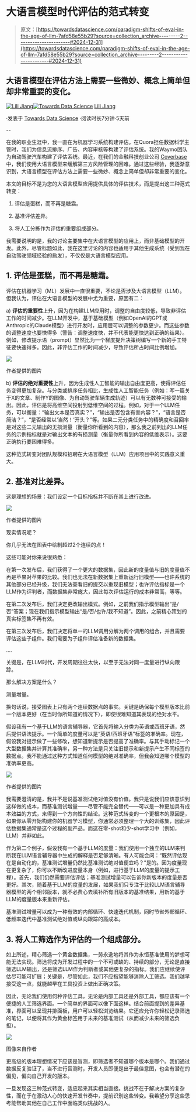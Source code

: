 # 大语言模型时代评估的范式转变

> 原文：[https://towardsdatascience.com/paradigm-shifts-of-eval-in-the-age-of-llm-7afd58e55b29?source=collection_archive---------2-----------------------#2024-12-31](https://towardsdatascience.com/paradigm-shifts-of-eval-in-the-age-of-llm-7afd58e55b29?source=collection_archive---------2-----------------------#2024-12-31)

## 大语言模型在评估方法上需要一些微妙、概念上简单但却非常重要的变化。

[](https://medium.com/@lilipads93?source=post_page---byline--7afd58e55b29--------------------------------)[![Lili Jiang](../Images/ca3c10589bf964a7c29e70f6cdd12244.png)](https://medium.com/@lilipads93?source=post_page---byline--7afd58e55b29--------------------------------)[](https://towardsdatascience.com/?source=post_page---byline--7afd58e55b29--------------------------------)[![Towards Data Science](../Images/a6ff2676ffcc0c7aad8aaf1d79379785.png)](https://towardsdatascience.com/?source=post_page---byline--7afd58e55b29--------------------------------) [Lili Jiang](https://medium.com/@lilipads93?source=post_page---byline--7afd58e55b29--------------------------------)

·发表于 [Towards Data Science](https://towardsdatascience.com/?source=post_page---byline--7afd58e55b29--------------------------------) ·阅读时长7分钟·5天前

--

在我的职业生涯中，我一直在为机器学习系统构建评估。在Quora担任数据科学主管时，我们为信息流排序、广告、内容审核等构建了评估系统。我的Waymo团队为自动驾驶汽车构建了评估系统。最近，在我们的金融科技创业公司 [Coverbase](http://coverbase.io) 中，我们使用大语言模型来缓解第三方风险管理的困难。通过这些经验，我逐渐意识到，大语言模型在评估方法上需要一些微妙、概念上简单但却非常重要的变化。

本文的目标不是为您的大语言模型应用提供具体的评估技术，而是提出这三种范式转变：

1.  评估是蛋糕，而不再是糖霜。

1.  基准评估差异。

1.  将人工分拣作为评估的重要组成部分。

我需要说明的是，我的讨论主要集中在大语言模型的应用上，而非基础模型的开发。此外，尽管标题如此，我在这里讨论的内容也适用于其他生成系统（受到我在自动驾驶领域经验的启发），不仅仅是大语言模型应用。

## **1\. 评估是蛋糕，而不再是糖霜。**

评估在机器学习（ML）发展中一直很重要，不论是否涉及大语言模型（LLM）。但我认为，评估在大语言模型的发展中尤为重要，原因有二：

a) **评估的重要性**上升，因为在构建LLM应用时，调整的自由度较低，导致非评估工作的时间减少。在LLM开发中，基于基础模型（例如OpenAI的GPT或Anthropic的Claude模型）进行开发时，应用层可以调整的参数更少。而这些参数的调整速度也要快得多（警告：调整速度快，并不代表能更快达到正确的结果）。例如，修改提示语（prompt）显然比为一个梯度提升决策树编写一个新的手工特征要快速得多。因此，非评估工作的时间减少，导致评估所占时间比例增加。

![](../Images/ff691a2259916d0656e6baa7c4384077.png)

作者提供的图片

b) **评估的绝对重要性**上升，因为生成性人工智能的输出自由度更高，使得评估任务变得更加复杂。与分类或排序任务相比，生成性人工智能任务（例如：写一篇关于X的文章、制作Y的图像、为自动驾驶车辆生成轨迹）可以有无数种可接受的输出。因此，评估是将高维空间投射到低维空间的过程。例如，对于一个LLM任务，可以衡量：“输出文本是否真实？”，“输出是否包含有害内容？”，“语言是否简洁？”，“是否经常以‘当然！’开头？”等。如果二元分类任务中的精确度和召回率是对这些二元输出的无损测量（衡量你所看到的内容），那么我之前列出的LLM任务的示例指标就是对输出文本的有损测量（衡量你所看到内容的低维表示）。这要正确执行要困难得多。

这种范式转变对团队规模和招聘在大语言模型（LLM）应用项目中的实践意义重大。

## **2. 基准对比差异。**

这是理想的场景：我们设定一个目标指标并不断在其上进行改进。

![](../Images/3a3d72ce940c7167b69e889fc2d9f889.png)

作者提供的图片

现实情况呢？

你几乎无法在图表中绘制超过2个连续的点！

这些可能对你来说很熟悉：

在第一次发布后，我们获得了一个更大的数据集，因此新的度量值与旧的度量值不再是苹果对苹果的比较。我们也无法在新数据集上重新运行旧模型——也许系统的其他部分已经升级，我们无法查看旧的提交以重现旧模型；也许评估指标是一个LLM作为评判者，而数据集非常庞大，因此每次评估运行的成本非常高，等等。

在第二次发布后，我们决定更改输出模式。例如，之前我们指示模型输出“是/否”答案；现在我们指示模型输出“是/否/也许/我不知道”。因此，之前精心策划的真实标签集不再有效。

在第三次发布后，我们决定将单一的LLM调用分解为两个调用的组合，并且需要评估这些子组件。我们需要为子组件评估准备新的数据集。

….

关键是，在LLM时代，开发周期往往太快，以至于无法对同一度量进行纵向跟踪。

那么解决方案是什么？

测量增量。

换句话说，接受图表上只有两个连续数据点的事实。关键是确保每个模型版本比前一个版本更好（在当时你所知道的情况下），即使很难知道其表现的绝对水平。

假设我有一个基于LLM的语言辅导器，它首先将输入分类为英语或西班牙语，然后提供语法提示。一个简单的度量可以是“英语/西班牙语”标签的准确率。现在，假设我对提示做了一些修改，想知道新提示是否提高了准确率。与其手动标记一个大型数据集并计算其准确率，另一种方法是只关注旧提示和新提示产生不同标签的数据点。我不能通过这种方式知道任何模型的绝对准确率，但我会知道哪个模型的准确率更高。

![](../Images/d9d96c3cb0456a62f5a6a56c806bbe1f.png)

作者提供的图片

我需要澄清的是，我并不是说基准测试绝对值没有价值。我只是说我们应该意识到这样做的成本，而基准测试增量——尽管不能完全替代——可以是一种更加具有成本效益的方式，来得到一个方向性的结论。这种范式转变的一个更根本的原因是，如果你从零开始构建你的机器学习模型，你通常必须整理一个大的训练集，因此评估数据集通常是这个过程的副产品。而这在零-shot和少-shot学习中（例如，LLM）并非如此。

作为第二个例子，假设我有一个基于LLM的度量：我们使用一个独立的LLM来判断我在LLM语言辅导器中生成的解释是否足够清晰。有人可能会问：“既然评估现在是自动化的，基准测试增量仍然比基准测试绝对值便宜吗？”是的。因为度量现在更复杂了，你可以不断改进度量本身（例如，进行基于LLM的度量的提示工程）。首先，我们仍然需要评估评估；基准测试增量可以告诉你新版本的度量是否更好。其次，随着基于LLM的度量的发展，如果我们只专注于比较LLM语言辅导器模型的两个相邻版本，就不必费心去填补所有旧版本的基准结果，用新的基于LLM的度量版本来重新评估。

基准测试增量可以成为一种有效的内部循环、快速迭代机制，同时节省外部循环、低频率迭代中基准测试绝对值或纵向跟踪的高成本。

## **3\. 将人工筛选作为评估的一个组成部分。**

如上所述，精心筛选一个黄金数据集，一劳永逸地将其作为永恒基准使用的梦想可能无法实现。筛选将成为开发过程中的一个不可或缺的、持续的部分，无论是直接筛选LLM输出，还是筛选LLM作为判断者或其他更复杂的指标。我们应继续使评估尽可能可扩展；关键是，尽管如此，我们不应指望能够消除人工筛选。我们越早接受这一点，就能越早在工具投资上做出正确决策。

因此，无论我们使用何种评估工具，无论是内部工具还是外部工具，都应该有一个便捷的人工筛选界面。一个简单的界面可以像下面这样。结合前面提到的差异基准，界面可以呈现并排面板，用户可以轻松浏览结果。它还应允许你轻松记录筛选的笔记，以便将其作为黄金标签用于未来的基准测试（从而减少未来的筛选负担）。

![](../Images/5ce8ee267c785af203979bc27966b731.png)

图像来自作者

更高级的版本理想情况下应该是盲测，即筛选者不知道哪个版本是哪个。我们通过数据反复验证了，当不进行盲测时，开发人员即便是出于最佳意图，也会有潜在的偏见，偏向自己开发的版本。

一旦发现这三种范式转变，适应起来其实相当直接。挑战不在于解决方案的复杂性，而在于在激动人心的快速开发节奏中，提前识别这些转变。我希望分享这些思考能帮助其他在自己工作中面临类似挑战的人。
